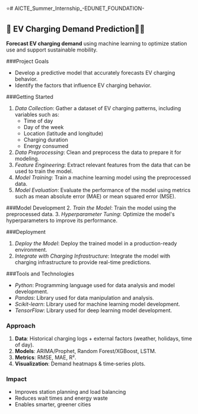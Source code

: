 ⭐# AICTE_Summer_Internship_-EDUNET_FOUNDATION-
## 🔌 EV Charging Demand Prediction🔋🔋

**Forecast EV charging demand** using machine learning to optimize station use and support sustainable mobility.

###Project Goals
- Develop a predictive model that accurately forecasts EV charging behavior.
- Identify the factors that influence EV charging behavior.

###Getting Started
1. *Data Collection*: Gather a dataset of EV charging patterns, including variables such as:
    - Time of day
    - Day of the week
    - Location (latitude and longitude)
    - Charging duration
    - Energy consumed
2. *Data Preprocessing*: Clean and preprocess the data to prepare it for modeling.
3. *Feature Engineering*: Extract relevant features from the data that can be used to train the model.
4. *Model Training*: Train a machine learning model using the preprocessed data.
5. *Model Evaluation*: Evaluate the performance of the model using metrics such as mean absolute error (MAE) or mean squared error (MSE).

###Model Development
2. *Train the Model*: Train the model using the preprocessed data.
3. *Hyperparameter Tuning*: Optimize the model's hyperparameters to improve its performance.

###Deployment
1. *Deploy the Model*: Deploy the trained model in a production-ready environment.
2. *Integrate with Charging Infrastructure*: Integrate the model with charging infrastructure to provide real-time predictions.

###Tools and Technologies
- *Python*: Programming language used for data analysis and model development.
- *Pandas*: Library used for data manipulation and analysis.
- *Scikit-learn*: Library used for machine learning model development.
- *TensorFlow*: Library used for deep learning model development.

### Approach
1. **Data**: Historical charging logs + external factors (weather, holidays, time of day).  
2. **Models**: ARIMA/Prophet, Random Forest/XGBoost, LSTM.  
3. **Metrics**: RMSE, MAE, R².  
4. **Visualization**: Demand heatmaps & time‑series plots.

### Impact
- Improves station planning and load balancing  
- Reduces wait times and energy waste  
- Enables smarter, greener cities

